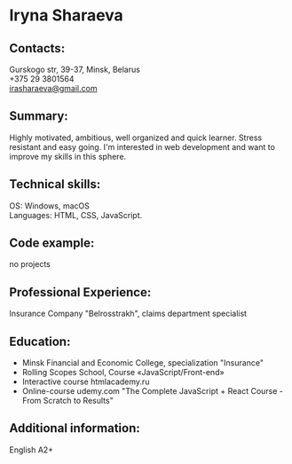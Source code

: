 # **Iryna Sharaeva**
## Contacts:
Gurskogo str, 39-37, Minsk, Belarus\
+375 29 3801564\
irasharaeva@gmail.com
## Summary:
Highly motivated, ambitious, well organized and quick learner. Stress resistant and easy going. I'm interested in web development and want to improve my skills in this sphere. 
## Technical skills:
OS: Windows, macOS\
Languages: HTML, CSS, JavaScript.
## Code example: 
no projects
## Professional Experience:
Insurance Company "Belrosstrakh", claims department specialist
## Education:
* Minsk Financial and Economic College, specialization "Insurance"
* Rolling Scopes School, Course «JavaScript/Front-end»
* Interactive course htmlacademy.ru
* Online-course udemy.com "The Complete JavaScript + React Course - From Scratch to Results"
## Additional information:
English A2+
